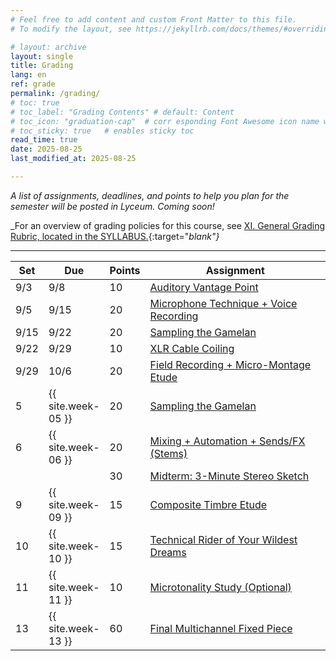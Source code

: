 ```yaml
---
# Feel free to add content and custom Front Matter to this file.
# To modify the layout, see https://jekyllrb.com/docs/themes/#overriding-theme-defaults

# layout: archive   
layout: single   
title: Grading   
lang: en   
ref: grade  
permalink: /grading/   
# toc: true  
# toc_label: "Grading Contents" # default: Content
# toc_icon: "graduation-cap"  # corr esponding Font Awesome icon name without the "fa" prefix
# toc_sticky: true   # enables sticky toc  
read_time: true  
date: 2025-08-25   
last_modified_at: 2025-08-25  

---
```


<!-- <link rel="stylesheet" href="https://cdn.jsdelivr.net/gh/lipis/flag-icons@6.11.0/css/flag-icons.min.css"/>

<div class="lang-sidebar">
  {% assign pages=site.pages | where:"ref", page.ref | sort: 'lang' %}
  {% for page in pages %}
    <li class="zoom"><a href="{{ page.url }}" class="{{ page.lang }}"><span class="fi fi-{{ page.lang }}"></span></a></li>
  {% endfor %}
</div>

<div class="top-h1-icon">
  <i class="fas fa-graduation-cap fa-2x"></i>
</div> -->

<!-- # Grading -->
_A list of assignments, deadlines, and points to help you plan for the semester will be posted in Lyceum. Coming soon!_  
   
_For an overview of grading policies for this course, see [XI. General Grading Rubric, located in the SYLLABUS.](/MUS218A-Soundscapes-FA2025/#6-general-grading-rubric){:target="_blank"}_  

<!-- <div class="instructornote">
<p markdown="span"><em><b>Reminder:</b> {{ site.weekly-deadline-statement }}</em></p></div> -->
<!-- _**Reminder:** Deadlines are always on the Saturday night at 11:59 PM following the assignment date listed below._   -->

<!-- ### I. Weekly Lab Assignments -->

<!-- <div class="schedulingtable">
<table>
<colgroup>
<col width="5%" />
<col width="15%" />
<col width="5%" />
<col width="70%" />
</colgroup>
<thead>
<tr class="header">
<th>Week</th>
<th>Date</th>
<th>Points</th>
<th>Lab Name</th>
</tr>
</thead>
<tbody>
<tr>
<td markdown="span">1</td>
<td markdown="span">{{ site.week-01 }}</td>
<td markdown="span">5</td>
<td markdown="span"><a href="/MUS218A-Soundscapes-FA2025/schedule.html#w1" target="_blank">1.1 Commands + Navigation</a></td>
</tr>
<tr>
<td markdown="span"></td>
<td markdown="span"></td>
<td markdown="span">5</td>
<td markdown="span"><a href="/MUS218A-Soundscapes-FA2025/schedule.html#w1" target="_blank">1.2 Download + (Un)Compress</a></td>
</tr>
<tr>
<td markdown="span">2</td>
<td markdown="span">{{ site.week-02 }}</td>
<td markdown="span">5</td>
<td markdown="span"><a href="/MUS218A-Soundscapes-FA2025/schedule.html#w2" target="_blank">2.1 Review</a></td>
</tr>
<tr>
<td markdown="span"></td>
<td markdown="span"></td>
<td markdown="span">5</td>
<td markdown="span"><a href="/MUS218A-Soundscapes-FA2025/schedule.html#w2" target="_blank">2.2 Working with Files</a></td>
</tr>
<tr>
<td markdown="span"></td>
<td markdown="span"></td>
<td markdown="span">5</td>
<td markdown="span"><a href="/MUS218A-Soundscapes-FA2025/schedule.html#w2" target="_blank">2.3 Shell Scripting, Permissions, Editing Text, Date + Time</a></td>
</tr>
<tr>
<td markdown="span">3</td>
<td markdown="span">{{ site.week-03 }}</td>
<td markdown="span">15</td>
<td markdown="span"><a href="/MUS218A-Soundscapes-FA2025/schedule.html#w3" target="_blank">3. Local + Remote Repositories, Creating and Saving Changes</a></td>
</tr>
<tr>
<td markdown="span">4</td>
<td markdown="span">{{ site.week-04 }}</td>
<td markdown="span">5</td>
<td markdown="span"><a href="/MUS218A-Soundscapes-FA2025/schedule.html#w4" target="_blank">4.1 Pull Requests + Merge Conflicts</a></td>
</tr>
<tr>
<td markdown="span"></td>
<td markdown="span"></td>
<td markdown="span">5</td>
<td markdown="span"><a href="/MUS218A-Soundscapes-FA2025/schedule.html#w4" target="_blank">4.2 Review — Creating + Setting Up Git Repositories</a></td>
</tr>
<tr>
<td markdown="span"></td>
<td markdown="span"></td>
<td markdown="span">5</td>
<td markdown="span"><a href="/MUS218A-Soundscapes-FA2025/schedule.html#w4" target="_blank">4.3 Review — Saving + Sending Changes to Your Repository</a></td>
</tr>
<tr>
<td markdown="span">5</td>
<td markdown="span">{{ site.week-05 }}</td>
<td markdown="span">5</td>
<td markdown="span"><a href="/MUS218A-Soundscapes-FA2025/schedule.html#w5" target="_blank">5.1 JavaScript Values, Types, Operations, Variables, Calling Functions, and Input/Output</a></td>
</tr>
<tr>
<td markdown="span"></td>
<td markdown="span"></td>
<td markdown="span">5</td>
<td markdown="span"><a href="/MUS218A-Soundscapes-FA2025/schedule.html#w5" target="_blank">5.2 All the Basics... But in PYTHON!</a></td>
</tr>
<tr>
<td markdown="span">6</td>
<td markdown="span">{{ site.week-06 }}</td>
<td markdown="span">5</td>
<td markdown="span"><a href="/MUS218A-Soundscapes-FA2025/schedule.html#w6" target="_blank">6.1 Basic JavaScript</a></td>
</tr>
<tr>
<td markdown="span"></td>
<td markdown="span"></td>
<td markdown="span">5</td>
<td markdown="span"><a href="/MUS218A-Soundscapes-FA2025/schedule.html#w6" target="_blank">6.2 Some Simple, Stupid Python Programs</a></td>
</tr>
<tr>
<td markdown="span">7</td>
<td markdown="span">{{ site.week-07 }}</td>
<td markdown="span">5</td>
<td markdown="span"><a href="/MUS218A-Soundscapes-FA2025/schedule.html#w7" target="_blank">7.1 JavaScript Conditionals</a></td>
</tr>
<tr>
<td markdown="span"></td>
<td markdown="span"></td>
<td markdown="span">5</td>
<td markdown="span"><a href="/MUS218A-Soundscapes-FA2025/schedule.html#w7" target="_blank">7.2 Python Conditionals</a></td>
</tr>
<tr>
<td markdown="span"></td>
<td markdown="span"></td>
<td markdown="span">5</td>
<td markdown="span"><a href="/MUS218A-Soundscapes-FA2025/schedule.html#w7" target="_blank">7.3 Nesting</a></td>
</tr>
<tr>
<td markdown="span">8</td>
<td markdown="span">{{ site.week-08 }}</td>
<td markdown="span">5</td>
<td markdown="span"><a href="/MUS218A-Soundscapes-FA2025/schedule.html#w8" target="_blank">8.1 JavaScript For Loops</a></td>
</tr>
<tr>
<td markdown="span"></td>
<td markdown="span"></td>
<td markdown="span">5</td>
<td markdown="span"><a href="/MUS218A-Soundscapes-FA2025/schedule.html#w8" target="_blank">8.2 For Loops in Python</a></td>
</tr>
<tr>
<td markdown="span">9</td>
<td markdown="span">{{ site.week-09 }}</td>
<td markdown="span">5</td>
<td markdown="span"><a href="/MUS218A-Soundscapes-FA2025/schedule.html#w9" target="_blank">9.1 JavaScript Functions</a></td>
</tr>
<tr>
<td markdown="span"></td>
<td markdown="span"></td>
<td markdown="span">5</td>
<td markdown="span"><a href="/MUS218A-Soundscapes-FA2025/schedule.html#w9" target="_blank">9.2 Python Functions</a></td>
</tr>
<tr>
<td markdown="span">10</td>
<td markdown="span">{{ site.week-10 }}</td>
<td markdown="span">10</td>
<td markdown="span"><a href="/MUS218A-Soundscapes-FA2025/schedule.html#w10" target="_blank">10.1 <i>More info coming soon!</i></a></td>
</tr>
<tr>
<td markdown="span">11</td>
<td markdown="span">{{ site.week-11 }}</td>
<td markdown="span">5</td>
<td markdown="span"><a href="/MUS218A-Soundscapes-FA2025/schedule.html#w11" target="_blank">11.1 While Loops</a></td>
</tr>
<tr>
<td markdown="span"></td>
<td markdown="span"></td>
<td markdown="span">5</td>
<td markdown="span"><a href="/MUS218A-Soundscapes-FA2025/schedule.html#w11" target="_blank">11.2 Recursions</a></td>
</tr>
<tr>
<td markdown="span">12</td>
<td markdown="span">{{ site.week-12 }}</td>
<td markdown="span">5</td>
<td markdown="span"><a href="/MUS218A-Soundscapes-FA2025/schedule.html#w12" target="_blank">12.1 HTML</a></td>
</tr>
<tr>
<td markdown="span"></td>
<td markdown="span"></td>
<td markdown="span">5</td>
<td markdown="span"><a href="/MUS218A-Soundscapes-FA2025/schedule.html#w12" target="_blank">12.2 CSS</a></td>
</tr>
<tr>
<td markdown="span"></td>
<td markdown="span"></td>
<td markdown="span">5</td>
<td markdown="span"><a href="/MUS218A-Soundscapes-FA2025/schedule.html#w12" target="_blank">12.3 Preparing for Your Final Assignment</a></td>
</tr>
<tr>
<td markdown="span">13</td>
<td markdown="span">{{ site.week-13 }}</td>
<td markdown="span">5</td>
<td markdown="span"><a href="/MUS218A-Soundscapes-FA2025/schedule.html#w13" target="_blank">13.1 Basic Canvas</a></td>
</tr>
<tr>
<td markdown="span"></td>
<td markdown="span"></td>
<td markdown="span">5</td>
<td markdown="span"><a href="/MUS218A-Soundscapes-FA2025/schedule.html#w13" target="_blank">13.2 Advanced Canvas</a></td>
</tr>
<tr>
<td markdown="span"></td>
<td markdown="span"></td>
<td markdown="span">5</td>
<td markdown="span"><a href="/MUS218A-Soundscapes-FA2025/schedule.html#w13" target="_blank">13.3 Animation</a></td>
</tr>
<tr>
<td markdown="span">14</td>
<td markdown="span">{{ site.week-14 }}</td>
<td markdown="span">10</td>
<td markdown="span"><a href="/MUS218A-Soundscapes-FA2025/schedule.html#w14" target="_blank">14.1 Advanced Web Design + <i>GitHub Pages</i></a></td>
</tr>
<tr>
<td markdown="span">15</td>
<td markdown="span">{{ site.week-15 }}</td>
<td markdown="span">20</td>
<td markdown="span"><a href="/MUS218A-Soundscapes-FA2025/schedule.html#w14" target="_blank">15.1 Finishing Your Personal Website</a></td>
</tr>
</tbody>
</table>
</div> -->

* * *

<!-- **`190 Total Points`** in _Lab Assignments_  
<p style="color:Tomato;"><b><i>55.88% of your Course Grade</i></b></p>  

### II. Participation  

* 15 classes  
* 10 points/each  

* * *

**`150 Total Points`** in _Participation Scores_  
<p style="color:Tomato;"><b><i>44.12% of your Course Grade</i></b></p>  

* * *

### III. Altogether, thats...

**`340 Total Points`** for the course as a whole. -->

<div class="schedulingtable">
<table>
<colgroup>
  <col width="5%" />
  <col width="15%" />
  <col width="5%" />
  <col width="70%" />
</colgroup>
<thead>
<tr class="header">
  <th>Set</th>
  <th>Due</th>
  <th>Points</th>
  <th>Assignment</th>
</tr>
</thead>
<tbody>

<tr>
  <td markdown="span">9/3</td>
  <td markdown="span">9/8</td>
  <td markdown="span">10</td>
  <td markdown="span"><a href="/MUS218A-Soundscapes-FA2025/assignments/auditory-vantage-point/" target="_blank">Auditory Vantage Point</a></td>
</tr>

<tr>
  <td markdown="span">9/5</td>
  <td markdown="span">9/15</td>
  <td markdown="span">20</td>
  <td markdown="span"><a href="/MUS218A-Soundscapes-FA2025/assignments/mic-technique/" target="_blank">Microphone Technique + Voice Recording</a></td>
</tr>

<tr>
  <td markdown="span">9/15</td>
  <td markdown="span">9/22</td>
  <td markdown="span">20</td>
  <td markdown="span"><a href="/MUS218A-Soundscapes-FA2025/assigments/sampling-gamlean/" target="_blank">Sampling the Gamelan</a></td>
</tr>

<tr>
  <td markdown="span">9/22</td>
  <td markdown="span">9/29</td>
  <td markdown="span">10</td>
  <td markdown="span"><a href="/assignments/xlr-cable-coiling/" target="_blank">XLR Cable Coiling</a></td>
</tr>

<tr>
  <td markdown="span">9/29</td>
  <td markdown="span">10/6</td>
  <td markdown="span">20</td>
  <td markdown="span"><a href="/assignments/#/" target="_blank">Field Recording + Micro-Montage Etude</a></td>
</tr>

<tr>
  <td markdown="span">5</td>
  <td markdown="span">{{ site.week-05 }}</td>
  <td markdown="span">20</td>
  <td markdown="span"><a href="/assignments/sampling-gamelan/" target="_blank">Sampling the Gamelan</a></td>
</tr>






<tr>
  <td markdown="span">6</td>
  <td markdown="span">{{ site.week-06 }}</td>
  <td markdown="span">20</td>
  <td markdown="span"><a href="/assignments/mixing-automation-sends/" target="_blank">Mixing + Automation + Sends/FX (Stems)</a></td>
</tr>



<tr>
  <td markdown="span"></td>
  <td markdown="span"></td>
  <td markdown="span">30</td>
  <td markdown="span"><a href="/assignments/midterm/" target="_blank">Midterm: 3-Minute Stereo Sketch</a></td>
</tr>

<tr>
  <td markdown="span">9</td>
  <td markdown="span">{{ site.week-09 }}</td>
  <td markdown="span">15</td>
  <td markdown="span"><a href="/assignments/composite-timbre/" target="_blank">Composite Timbre Etude</a></td>
</tr>

<tr>
  <td markdown="span">10</td>
  <td markdown="span">{{ site.week-10 }}</td>
  <td markdown="span">15</td>
  <td markdown="span"><a href="/assignments/technical-rider/" target="_blank">Technical Rider of Your Wildest Dreams</a></td>
</tr>

<tr>
  <td markdown="span">11</td>
  <td markdown="span">{{ site.week-11 }}</td>
  <td markdown="span">10</td>
  <td markdown="span"><a href="/assignments/microtonality/" target="_blank">Microtonality Study (Optional)</a></td>
</tr>

<tr>
  <td markdown="span">13</td>
  <td markdown="span">{{ site.week-13 }}</td>
  <td markdown="span">60</td>
  <td markdown="span"><a href="/assignments/final-multichannel-fixed-piece/" target="_blank">Final Multichannel Fixed Piece</a></td>
</tr>

</tbody>
</table>
</div>
